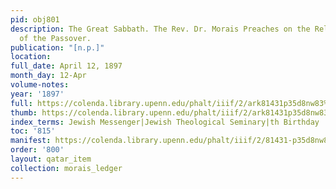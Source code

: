 ```yaml
---
pid: obj801
description: The Great Sabbath. The Rev. Dr. Morais Preaches on the Religious Significance
  of the Passover.
publication: "[n.p.]"
location:
full_date: April 12, 1897
month_day: 12-Apr
volume-notes:
year: '1897'
full: https://colenda.library.upenn.edu/phalt/iiif/2/ark81431p35d8nw83%2FSHA256E-s7424670--2ba521a3941c993f5e699b02d8fbf022b048c716007d634a478290c470c770ef.jpeg/full/3500,/0/default.jpg
thumb: https://colenda.library.upenn.edu/phalt/iiif/2/ark81431p35d8nw83%2FSHA256E-s7424670--2ba521a3941c993f5e699b02d8fbf022b048c716007d634a478290c470c770ef.jpeg/full/!200,200/0/default.jpg
index_terms: Jewish Messenger|Jewish Theological Seminary|th Birthday
toc: '815'
manifest: https://colenda.library.upenn.edu/phalt/iiif/2/81431-p35d8nw83/manifest
order: '800'
layout: qatar_item
collection: morais_ledger
---
```

